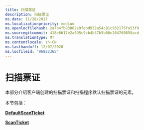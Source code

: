 ```yaml
---
title: 扫描票证
description: 扫描票证
ms.date: 11/28/2017
ms.localizationpriority: medium
ms.openlocfilehash: 2a7b4fb83802e9febd932a54c81c932175fa53f9
ms.sourcegitcommit: 418e6617e2a695c9cb4b37b5b60e264760858acd
ms.translationtype: MT
ms.contentlocale: zh-CN
ms.lasthandoff: 12/07/2020
ms.locfileid: "96822365"
---
```

# <a name="scan-tickets"></a>扫描票证


本部分介绍客户端创建的扫描票证和扫描程序默认扫描票证的元素。

本节包括：

[**DefaultScanTicket**](defaultscanticket.md)

[**ScanTicket**](scanticket.md)

 

 





